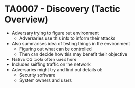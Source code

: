 # TA0007 - Discovery (Tactic Overview)
* Adversary trying to figure out environment
    * Adversaries use this info to inform their attacks
* Also summarises idea of testing things in the environment
    * Figuring out what can be controlled
    * Then can decide how this may benefit their objective
* Native OS tools often used here
* Includes sniffing traffic on the network
* Adversaries might try and find out details of:
    * Security software
    * System owners and users
